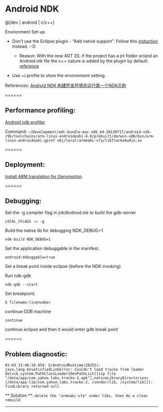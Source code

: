 Android NDK 
==============

@[dev | android | c/c++]

Environment Set-up

- Don't use the Eclipse plugin - “Add native support”. Follow this [instuction](http://www.ntu.edu.sg/home/ehchua/programming/android/Android_NDK.html) instead. :-D 
    - Reason: With the new ADT 20, if the project has a jni folder or/and an Android.mk file the c++ nature is added by the plugin by default. [reference](http://stackoverflow.com/questions/11504258/how-to-remove-native-support-from-an-android-project-in-eclipse-because-eclipse)

- Use ~/.profile to store the environment setting.

References: [Android NDK 构建开发环境并运行第一个NDK示例](http://blog.csdn.net/ljxfblog/article/details/15808377)




======

## Performance profiling:


[Android ndk profiler](https://code.google.com/p/android-ndk-profiler/wiki/Usage)

Command: 
``` ~/Development/adt-bundle-mac-x86_64-20130717/android-ndk-r9b/toolchains/arm-linux-androideabi-4.8/prebuilt/darwin-x86/bin/arm-linux-androideabi-gprof obj/local/armeabi-v7a/libTrackoAudio.so ```


======

## Deployment:

[Install ARM translation for Genymotion](http://forum.xda-developers.com/showthread.php?t=2528952)

======

## Debugging:

Set the -g compiler flag in jnk/Android.mk to build the gdb-server

`LOCAL_CFLAGS := -g`

Build the native lib for debugging NDK_DEBUG=1

`ndk-build NDK_DEBUG=1`

Set the application debuggable in the manifest.

`android:debuggable=true`

Set a break point inside eclipse (before the NDK invoking)

Run ndk-gdb

`ndk-gdb --start`

Set breakpoint.

`b filename:linenumber`

continue GDB machine

`continue`

continue eclipse and then it would enter gdb break point


======

## Problem diagnostic:

```
03-03 13:46:10.459: E/AndroidRuntime(20255): java.lang.UnsatisfiedLinkError: Couldn't load tracko from loader dalvik.system.PathClassLoader[DexPathList[[zip file "/data/app/com.yahoo.labs.tracko-2.apk"],nativeLibraryDirectories=[/data/app-lib/com.yahoo.labs.tracko-2, /vendor/lib, /system/lib]]]: findLibrary returned null  
```
** Solution **: `delete the "armeabi-v7a" under libs, then do a clean rebuild`

- - -


